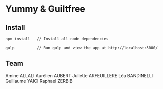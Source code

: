 # Yummy & Guiltfree


## Install

```bash
npm install   // Install all node dependencies

gulp          // Run gulp and view the app at http://localhost:3000/
```

## Team

Amine ALLALI
Aurélien AUBERT
Juliette ARFEUILLERE
Léa BANDINELLI
Guillaume YAICI
Raphael ZERBIB
